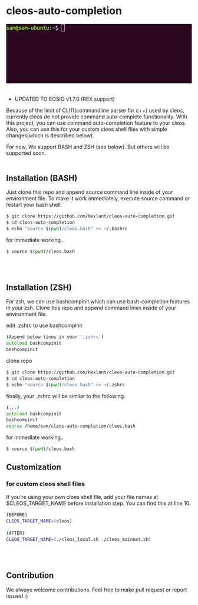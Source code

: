 # cleos-auto-completion

<img src="usage.gif"><br/><br/>

* UPDATED TO EOSIO v1.7.0 (REX support)

Because of the limit of CLI11(commandline parser for c++) used by cleos, currently cleos do not provide command auto-complete functionality.
With this project, you can use command auto-completion feature to your cleos. Also, you can use this for your custom cleos shell files with simple changes(which is described below).

For now, We support BASH and ZSH (see below). But others will be supported soon.
<br/><br/>


## Installation (BASH)
Just clone this repo and append source command line inside of your environment file. To make it work immediately, execute source command or restart your bash shell.
```bash
$ git clone https://github.com/Hexlant/cleos-auto-completion.git
$ cd cleos-auto-completion
$ echo "source $(pwd)/cleos.bash" >> ~/.bashrc
```

for immediate working..
```bash
$ source $(pwd)/cleos.bash
```
<br/><br/>

## Installation (ZSH)
For zsh, we can use bashcompinit which can use bash-completion features in your zsh. Clone this repo and append command lines inside of your environment file.

edit .zshrc to use bashcompinit
```zsh
(Append below lines in your '.zshrc')
autoload bashcompinit
bashcompinit
```

clone repo
```zsh
$ git clone https://github.com/Hexlant/cleos-auto-completion.git
$ cd cleos-auto-completion
$ echo "source $(pwd)/cleos.bash" >> ~/.zshrc
```

finally, your .zshrc will be similar to the following.
```zsh
(...)
autoload bashcompinit
bashcompinit
source /home/sam/cleos-auto-completion/cleos.bash
```

for immediate working..
```bash
$ source $(pwd)/cleos.bash
```


## Customization
### for custom cleos shell files
If you're using your own cloes shell file, add your file names at $CLEOS_TARGET_NAME before installation step. You can find this at line 10.
```bash
(BEFORE)
CLEOS_TARGET_NAME=(cleos)

(AFTER)
CLEOS_TARGET_NAME=(./cleos_local.sh ./cleos_mainnet.sh)
```
<br/><br/>


## Contribution
We always welcome contributions. Feel free to make pull request or report issues! :) 
